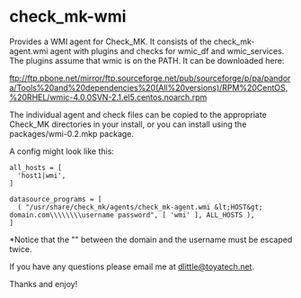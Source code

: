 check_mk-wmi
============

Provides a WMI agent for Check_MK. It consists of the check_mk-agent.wmi agent with plugins and checks for wmic_df and wmic_services.  The plugins assume that wmic is on the PATH. It can be downloaded here:

ftp://ftp.pbone.net/mirror/ftp.sourceforge.net/pub/sourceforge/p/pa/pandora/Tools%20and%20dependencies%20(All%20versions)/RPM%20CentOS,%20RHEL/wmic-4.0.0SVN-2.1.el5.centos.noarch.rpm

The individual agent and check files can be copied to the appropriate Check_MK directories in your install, or you can install using the packages/wmi-0.2.mkp package. 

A config might look like this:

    all_hosts = [
      'host1|wmi',
    ]

    datasource_programs = [
      ( "/usr/share/check_mk/agents/check_mk-agent.wmi &lt;HOST&gt; domain.com\\\\\\\\username password", [ 'wmi' ], ALL_HOSTS ),
    ]

*Notice that the "\" between the domain and the username must be escaped twice.

If you have any questions please email me at dlittle@toyatech.net.

Thanks and enjoy!
